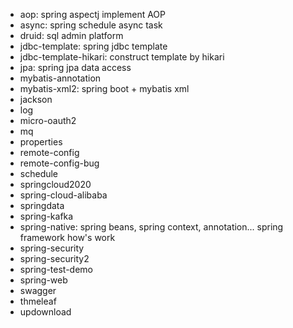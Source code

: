 - aop: spring aspectj implement AOP
- async: spring schedule async task
- druid: sql admin platform
- jdbc-template: spring jdbc template
- jdbc-template-hikari: construct template by hikari
- jpa: spring jpa data access
- mybatis-annotation
- mybatis-xml2: spring boot + mybatis xml
- jackson
- log
- micro-oauth2
- mq
- properties
- remote-config
- remote-config-bug
- schedule
- springcloud2020
- spring-cloud-alibaba
- springdata
- spring-kafka
- spring-native: spring beans, spring context, annotation... spring framework how's work
- spring-security
- spring-security2
- spring-test-demo
- spring-web
- swagger
- thmeleaf
- updownload

